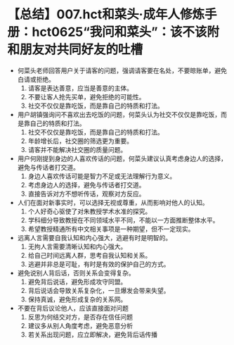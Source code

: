 # 【总结】007.hct和菜头·成年人修炼手册：hct0625“我问和菜头”：该不该附和朋友对共同好友的吐槽

-   何菜头老师回答用户关于请客的问题，强调请客要在名处，不要晾账单，避免白请或拒绝。
    1.  请客是表达善意，应当是善意的主体。
    2.  不要让客人抢先买单，避免拒绝的可能性。
    3.  社交不仅仅是靠吃饭，而是靠自己的特质和打法。
-   用户胡镇强询问不喜欢出去吃饭的问题，何菜头认为社交不仅仅是靠吃饭，而是靠自己的特质和打法。
    1.  社交不仅仅是靠吃饭，而是靠自己的特质和打法。
    2.  年龄增长后，社交圈的筛选更为重要。
    3.  请客并不能解决社交圈的质量问题。
-   用户何刚提到身边的人喜欢传话的问题，何菜头建议认真考虑身边人的选择，避免与传话者打交道。
    1.  身边人喜欢传话可能是智力不足或无法理解行为意义。
    2.  考虑身边人的选择，避免与传话者打交道。
    3.  直接告诉对方不想听传话，观察对方反应。
-   人们在面对新事实时，可以选择无视或尊重，从而影响对他人的认知。
    1.  个人好奇心驱使了对朱教授学术水准的探究。
    2.  学科细分导致教授在不同领域水平不同，不能以一方面推断整体水平。
    3.  希望教授精通所有中文相关事项是一种期望，但不一定现实。
-   远离人言需要自我认知和内心强大，逃避有时是明智的。
    1.  无拘人言需要清晰认知和内心强大。
    2.  给自己时间远离人群，思考自我认知和关系。
    3.  逃避并非总是可耻，有时是有效的保护自己的方式。
-   避免说别人背后话，否则关系会变得复杂。
    1.  避免背后说话，避免形成攻守同盟。
    2.  背后说话会导致关系复杂化，一旦爆发会带来失望。
    3.  保持真诚，避免形成复杂的关系网。
-   不要在背后议论他人，应该直接面对问题
    1.  反思为何结交对方，是否存在信任问题
    2.  建议多从别人角度考虑，避免恶意分析
    3.  若关系出现问题，应立即解决，避免背后话传播